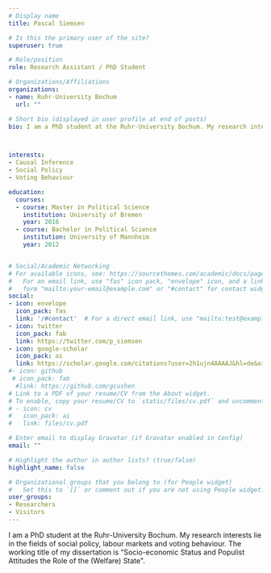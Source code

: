 ```yaml
---
# Display name
title: Pascal Siemsen

# Is this the primary user of the site?
superuser: true

# Role/position
role: Research Assistant / PhD Student

# Organizations/Affiliations
organizations:
- name: Ruhr-University Bochum
  url: ""

# Short bio (displayed in user profile at end of posts)
bio: I am a PhD student at the Ruhr-University Bochum. My research interests lie in the fields of social policy, labour markets and voting behaviour. The working title of my dissertation is “The Causal Influence of Social Policy on Democratic Values and Voting Abstention".



interests:
- Causal Inference
- Social Policy
- Voting Behaviour

education:
  courses:
  - course: Master in Political Science
    institution: University of Bremen
    year: 2016
  - course: Bachelor in Political Science
    institution: University of Mannheim
    year: 2012


# Social/Academic Networking
# For available icons, see: https://sourcethemes.com/academic/docs/page-builder/#icons
#   For an email link, use "fas" icon pack, "envelope" icon, and a link in the
#   form "mailto:your-email@example.com" or "#contact" for contact widget.
social:
- icon: envelope
  icon_pack: fas
  link: '/#contact'  # For a direct email link, use "mailto:test@example.org".
- icon: twitter
  icon_pack: fab
  link: https://twitter.com/p_siemsen
- icon: google-scholar
  icon_pack: ai
  link: https://scholar.google.com/citations?user=2h1ujn4AAAAJ&hl=de&oi=sra
#- icon: github
 # icon_pack: fab
  #link: https://github.com/gcushen
# Link to a PDF of your resume/CV from the About widget.
# To enable, copy your resume/CV to `static/files/cv.pdf` and uncomment the lines below.
# - icon: cv
#   icon_pack: ai
#   link: files/cv.pdf

# Enter email to display Gravatar (if Gravatar enabled in Config)
email: ""

# Highlight the author in author lists? (true/false)
highlight_name: false

# Organizational groups that you belong to (for People widget)
#   Set this to `[]` or comment out if you are not using People widget.
user_groups:
- Researchers
- Visitors
---
```


I am a PhD student at the Ruhr-University Bochum. My research interests lie in the fields of social policy, labour markets and voting behaviour. The working title of my dissertation is “Socio-economic Status and Populist Attitudes the Role of the (Welfare) State".

